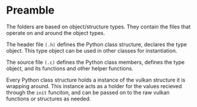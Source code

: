 # Preamble

The folders are based on object/structure types. They contain the files that operate on and around the object types.

The header file `(.h)` defines the Python class structure, declares the type object. This type object can be used in other classes for instantiation.

The source file `(.c)` defines the Python class members, defines the type object, and its functions and other helper functions.

Every Python class structure holds a instance of the vulkan structure it is wrapping around. This instance acts as a holder for the values recieved through the `init` funciton, and can be passed on to the raw vulkan functions or structures as needed.

